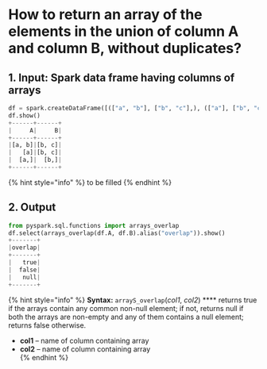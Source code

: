 # How to return an array of the elements in the union of column A and column B, without duplicates?

## 1.  Input:  Spark data frame having columns of arrays

```python
df = spark.createDataFrame([(["a", "b"], ["b", "c"],), (["a"], ["b", "c"],),(["a", None], ["b", None],) ], ['A', 'B'])
df.show()
+------+------+
|     A|     B|
+------+------+
|[a, b]|[b, c]|
|   [a]|[b, c]|
|  [a,]|  [b,]|
+------+------+
```

{% hint style="info" %}
to be filled
{% endhint %}

## 2. Output

```python
from pyspark.sql.functions import arrays_overlap
df.select(arrays_overlap(df.A, df.B).alias("overlap")).show()
+-------+
|overlap|
+-------+
|   true|
|  false|
|   null|
+-------+
```

{% hint style="info" %}
**Syntax:**   `arrayS_overlap`\(_col1_, _col2_\)                ****                                                                                                      returns true if the arrays contain any common non-null element; if not, returns null if both the arrays are non-empty and any of them contains a null element; returns false otherwise.

* **col1** – name of column containing array
* **col2** – name of column containing array                  
{% endhint %}


